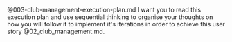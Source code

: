@003-club-management-execution-plan.md I want you to read this execution plan and use sequential thinking to organise your thoughts on how you will follow it to implement it's iterations in order to achieve this user story @02_club_management.md.
